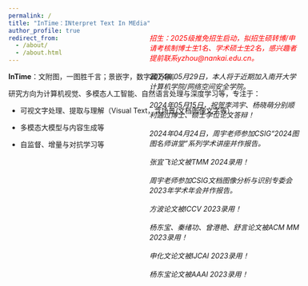 ```yaml
---
permalink: /
title: "InTime：INterpret Text In MEdia"
author_profile: true
redirect_from: 
  - /about/
  - /about.html
---  
```


   
**InTime**：文附图，一图胜千言；景嵌字，数字藏万象。
  
    
    
研究方向为计算机视觉、多模态人工智能、自然语言处理与深度学习等，专注于：  

+ 可视文字处理、提取与理解（Visual Text，含场景/文档图像文字等）  

+ 多模态大模型与内容生成等  

+ 自监督、增量与对抗学习等  

<style>
  .well{
    position: absolute;
    top: 120px;
    right: 150px;
    width: 300px;
  }
  @media screen and (max-width: 600px) {
    .well {
      position: static;
    }
  }
</style>

<div class="well">
  <h20 style="color:red"><em>招生：2025级推免招生启动，拟招生硕转博/申请考核制博士生1名、学术硕士生2名，感兴趣者提前联系yzhou@nankai.edu.cn。</em></h20><br><br>
    <em>2024年05月29日，本人将于近期加入南开大学计算机学院/网络空间安全学院。</em><br><br>
    <em>2024年05月15日，祝贺李鸿宇、杨晓萌分别顺利通过博士、硕士学位论文答辩！</em><br><br>
    <em>2024年04月24日，周宇老师参加CSIG“2024图图名师讲堂”系列学术讲座并作报告。</em><br><br>
    <em>张宜飞论文被TMM 2024录用！</em><br><br>
    <em>周宇老师参加CSIG文档图像分析与识别专委会2023年学术年会并作报告。</em><br><br>
    <em>方波论文被ICCV 2023录用！</em><br><br>  
    <em>杨东宝、秦绪功、曾港艳、舒言论文被ACM MM 2023录用！</em><br><br>
    <em>申化文论文被IJCAI 2023录用！</em><br><br>
    <em>杨东宝论文被AAAI 2023录用！</em><br><br>
</div>



<script type="text/javascript" id="clustrmaps" src="//clustrmaps.com/map_v2.js?d=IZ9pPSCretfEwjCp7s_Fm8UrWtt2kUvApAL5BtbtCBA&cl=ffffff&w=a"></script>

